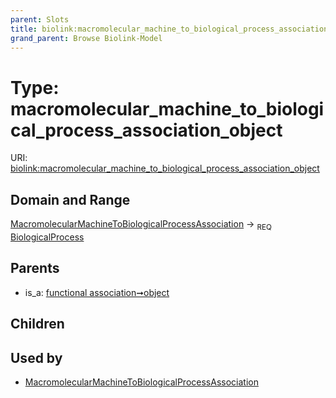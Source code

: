 ```yaml
---
parent: Slots
title: biolink:macromolecular_machine_to_biological_process_association_object
grand_parent: Browse Biolink-Model
---
```


# Type: macromolecular_machine_to_biological_process_association_object




URI: [biolink:macromolecular_machine_to_biological_process_association_object](https://w3id.org/biolink/vocab/macromolecular_machine_to_biological_process_association_object)

## Domain and Range

[MacromolecularMachineToBiologicalProcessAssociation](MacromolecularMachineToBiologicalProcessAssociation.md) ->  <sub>REQ</sub> [BiologicalProcess](BiologicalProcess.md)

## Parents

 *  is_a: [functional association➞object](functional_association_object.md)

## Children


## Used by

 * [MacromolecularMachineToBiologicalProcessAssociation](MacromolecularMachineToBiologicalProcessAssociation.md)
